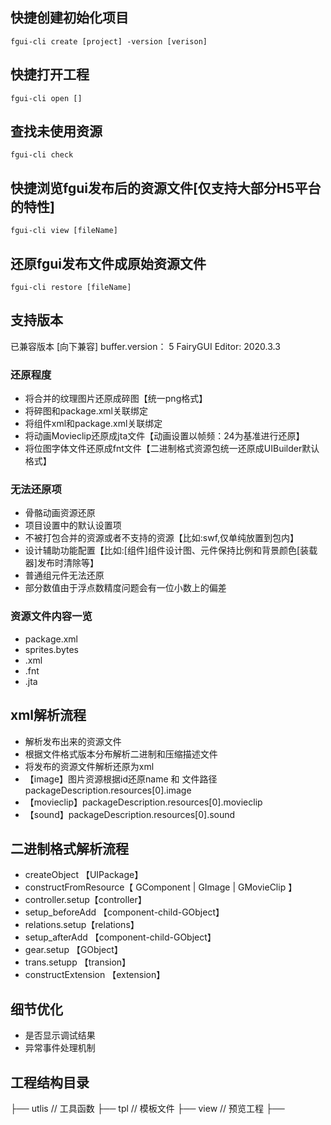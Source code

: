 ## 快捷创建初始化项目
```
fgui-cli create [project] -version [verison]
```

## 快捷打开工程 
```
fgui-cli open []
```

## 查找未使用资源
```
fgui-cli check
```

## 快捷浏览fgui发布后的资源文件[仅支持大部分H5平台的特性]
```
fgui-cli view [fileName]
```

## 还原fgui发布文件成原始资源文件
```
fgui-cli restore [fileName]
```

## 支持版本

已兼容版本 [向下兼容]
buffer.version： 5
FairyGUI Editor: 2020.3.3

### 还原程度
 - 将合并的纹理图片还原成碎图【统一png格式】
 - 将碎图和package.xml关联绑定
 - 将组件xml和package.xml关联绑定
 - 将动画Movieclip还原成jta文件【动画设置以帧频：24为基准进行还原】
 - 将位图字体文件还原成fnt文件【二进制格式资源包统一还原成UIBuilder默认格式】
 
  
### 无法还原项
 - 骨骼动画资源还原
 - 项目设置中的默认设置项
 - 不被打包合并的资源或者不支持的资源【比如:swf,仅单纯放置到包内】
 - 设计辅助功能配置【比如:[组件]组件设计图、元件保持比例和背景颜色[装载器]发布时清除等】
 - 普通组元件无法还原
 - 部分数值由于浮点数精度问题会有一位小数上的偏差

### 资源文件内容一览
 - package.xml
 - sprites.bytes
 - .xml
 - .fnt
 - .jta

## xml解析流程
 - 解析发布出来的资源文件
 - 根据文件格式版本分布解析二进制和压缩描述文件
 - 将发布的资源文件解析还原为xml
 - 【image】图片资源根据id还原name 和 文件路径 packageDescription.resources[0].image
 - 【movieclip】packageDescription.resources[0].movieclip
 - 【sound】packageDescription.resources[0].sound

## 二进制格式解析流程
 - createObject 【UIPackage】
 - constructFromResource【 GComponent | GImage | GMovieClip 】
 - controller.setup【controller】
 - setup_beforeAdd 【component-child-GObject】
 - relations.setup【relations】
 - setup_afterAdd 【component-child-GObject】
 - gear.setup 【GObject】
 - trans.setupp 【transion】
 - constructExtension 【extension】

## 细节优化
 - 是否显示调试结果
 - 异常事件处理机制


## 工程结构目录
├── utlis // 工具函数
├── tpl // 模板文件
├── view // 预览工程
├── 